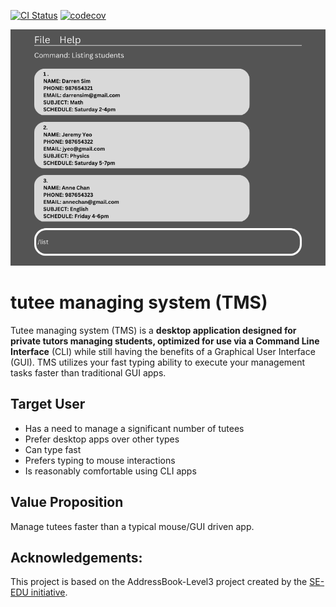 [![CI Status](https://github.com/se-edu/addressbook-level3/workflows/Java%20CI/badge.svg)](https://https://github.com/AY2223S2-CS2103T-W10-4/tp/actions/)
[![codecov](https://codecov.io/gh/AY2223S2-CS2103T-W10-4/tp/branch/master/graph/badge.svg?token=QRARKR82W7)](https://codecov.io/gh/AY2223S2-CS2103T-W10-4/tp)

![Ui](docs/images/Ui.png)

# tutee managing system (TMS)
Tutee managing system (TMS) is a **desktop application designed for private tutors managing students, optimized for 
use via a Command Line Interface** (CLI) while still having the benefits of a Graphical User Interface (GUI). 
TMS utilizes your fast typing ability to execute your management tasks faster than traditional GUI apps.


## Target User
- Has a need to manage a significant number of tutees
- Prefer desktop apps over other types
- Can type fast
- Prefers typing to mouse interactions
- Is reasonably comfortable using CLI apps


## Value Proposition
Manage tutees faster than a typical mouse/GUI driven app.


## Acknowledgements:  
This project is based on the AddressBook-Level3 project created by the [SE-EDU initiative](https://se-education.org).
